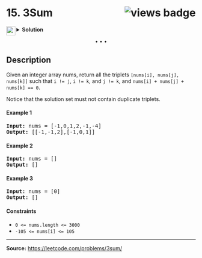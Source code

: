 <h1>
15. 3Sum
<img src="https://tinyurl.com/58x9zt48" align="right" alt="views badge">
</h1>

<details>
<summary>
    <img src="https://git.io/JDE5D" height="24" align="left" alt="swift">
    <b>Solution</b>
</summary>

<br/>

```swift
class Solution {
    func threeSum(_ nums: [Int]) -> [[Int]] {
        
        var result: [[Int]] = []
        let nums = nums.sorted()
        let len = nums.count
        
        guard len >= 3 else { return result }
        
        for i in 0..<len {
            if i > 0 && nums[i] == nums[i-1] { continue }
            
            let num = 0 - nums[i]
            var a = i + 1, b = len - 1
            
            while a < b {
                let numA = nums[a], numB = nums[b]
                let sum = numA + numB
                if sum == num {
                    result.append([nums[i], numA, numB])
                    a += 1
                    b -= 1
                    while a < b && nums[a] == nums[a-1] { a += 1 }
                    while a < b && nums[b] == nums[b+1] { b -= 1 }
                } else {
                    sum > num ? b -= 1 : (a += 1)
                }
            }
        }
        return result
    }
}
```

<p>
<a href="https://gist.github.com/asahiocean/ad5b43fc2fefa424cbd627395fd3b157">
<img src="https://git.io/JDNlC" alt="GitHub Gist" height="18" align="center">
</a>
<a href="https://leetcode.com/problems/3sum/discuss/1144266/">
<img src="https://git.io/JDSVA" alt="LeetCode Discuss" height="28" align="right">
</a>
</p>
    
</details>

<p align="center">• • •</p>

<h2>Description</h2>

<p>
Given an integer array nums, return all the triplets <code>[nums[i], nums[j], nums[k]]</code> such that <code>i != j</code>, <code>i != k</code>, and <code>j != k</code>, and <code>nums[i] + nums[j] + nums[k] == 0</code>.

Notice that the solution set must not contain duplicate triplets.
</p>

<h4>Example 1</h4>

<pre>
<b>Input:</b> nums = [-1,0,1,2,-1,-4]
<b>Output:</b> [[-1,-1,2],[-1,0,1]]
</pre>

<h4>Example 2</h4>

<pre>
<b>Input:</b> nums = []
<b>Output:</b> []
</pre>

<h4>Example 3</h4>

<pre>
<b>Input:</b> nums = [0]
<b>Output:</b> []
</pre> 

<h4>Constraints</h4>

<ul>
<li><code>0 <= nums.length <= 3000</code></li>
<li><code>-105 <= nums[i] <= 105</code></li>
</ul>
<hr>

<b>Source:</b> https://leetcode.com/problems/3sum/